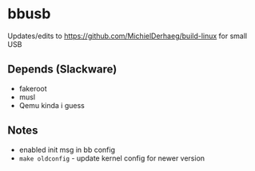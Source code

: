 # bbusb

Updates/edits to https://github.com/MichielDerhaeg/build-linux for small USB

## Depends (Slackware)
* fakeroot
* musl
* Qemu kinda i guess

## Notes
* enabled init msg in bb config
* `make oldconfig` - update kernel config for newer version